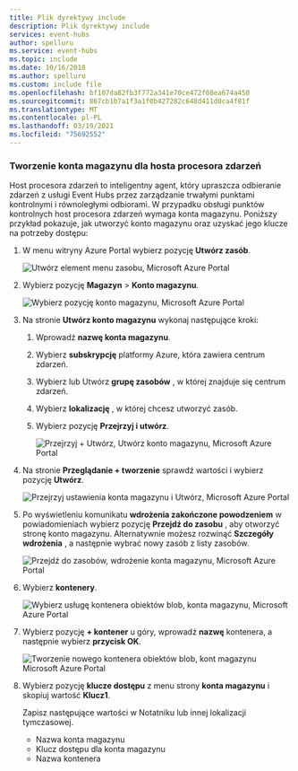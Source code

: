 ```yaml
---
title: Plik dyrektywy include
description: Plik dyrektywy include
services: event-hubs
author: spelluru
ms.service: event-hubs
ms.topic: include
ms.date: 10/16/2018
ms.author: spelluru
ms.custom: include file
ms.openlocfilehash: bf107da82fb3f772a341e70ce472f08ea674a450
ms.sourcegitcommit: 867cb1b7a1f3a1f0b427282c648d411d0ca4f81f
ms.translationtype: MT
ms.contentlocale: pl-PL
ms.lasthandoff: 03/19/2021
ms.locfileid: "75692552"
---
```

### <a name="create-a-storage-account-for-event-processor-host"></a>Tworzenie konta magazynu dla hosta procesora zdarzeń
Host procesora zdarzeń to inteligentny agent, który upraszcza odbieranie zdarzeń z usługi Event Hubs przez zarządzanie trwałymi punktami kontrolnymi i równoległymi odbiorami. W przypadku obsługi punktów kontrolnych host procesora zdarzeń wymaga konta magazynu. Poniższy przykład pokazuje, jak utworzyć konto magazynu oraz uzyskać jego klucze na potrzeby dostępu:

1. W menu witryny Azure Portal wybierz pozycję **Utwórz zasób**.

    ![Utwórz element menu zasobu, Microsoft Azure Portal](./media/event-hubs-create-storage/create-resource.png)

2. Wybierz pozycję **Magazyn** > **Konto magazynu**.
   
    ![Wybierz pozycję konto magazynu, Microsoft Azure Portal](./media/event-hubs-create-storage/select-storage-account.png)

3. Na stronie **Utwórz konto magazynu** wykonaj następujące kroki: 

   1. Wprowadź **nazwę konta magazynu**.
   2. Wybierz **subskrypcję** platformy Azure, która zawiera centrum zdarzeń.
   3. Wybierz lub Utwórz **grupę zasobów** , w której znajduje się centrum zdarzeń.
   4. Wybierz **lokalizację** , w której chcesz utworzyć zasób. 
   5. Wybierz pozycję **Przejrzyj i utwórz**.
   
        ![Przejrzyj + Utwórz, Utwórz konto magazynu, Microsoft Azure Portal](./media/event-hubs-create-storage/review-create.png)

4. Na stronie **Przeglądanie + tworzenie** sprawdź wartości i wybierz pozycję **Utwórz**. 

    ![Przejrzyj ustawienia konta magazynu i Utwórz, Microsoft Azure Portal](./media/event-hubs-create-storage/create-storage-account.png)
5. Po wyświetleniu komunikatu **wdrożenia zakończone powodzeniem** w powiadomieniach wybierz pozycję **Przejdź do zasobu** , aby otworzyć stronę konto magazynu. Alternatywnie możesz rozwinąć **Szczegóły wdrożenia** , a następnie wybrać nowy zasób z listy zasobów.  

    ![Przejdź do zasobów, wdrożenie konta magazynu, Microsoft Azure Portal](./media/event-hubs-create-storage/go-to-resource.png) 
6. Wybierz **kontenery**.

    ![Wybierz usługę kontenera obiektów blob, konta magazynu, Microsoft Azure Portal](./media/event-hubs-create-storage/select-blob-container-service.png)
7. Wybierz pozycję **+ kontener** u góry, wprowadź **nazwę** kontenera, a następnie wybierz **przycisk OK**. 

    ![Tworzenie nowego kontenera obiektów blob, kont magazynu Microsoft Azure Portal](./media/event-hubs-create-storage/create-new-blob-container.png)
8. Wybierz pozycję **klucze dostępu** z menu strony **konta magazynu** i skopiuj wartość **Klucz1**.

    Zapisz następujące wartości w Notatniku lub innej lokalizacji tymczasowej.
    - Nazwa konta magazynu
    - Klucz dostępu dla konta magazynu
    - Nazwa kontenera
